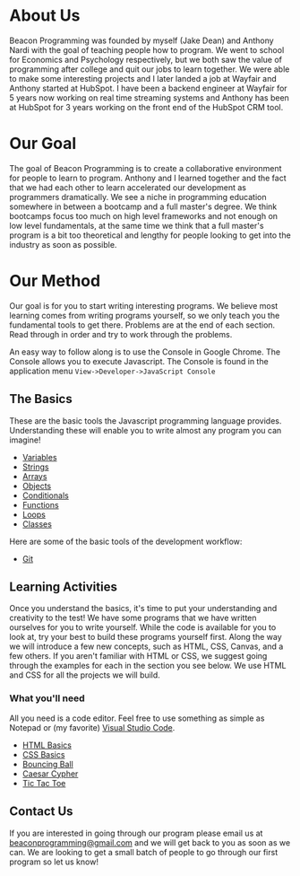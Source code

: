 # About Us

Beacon Programming was founded by myself (Jake Dean) and Anthony Nardi with the goal of teaching people how to program.
We went to school for Economics and Psychology respectively, but we both saw the value of programming after college
and quit our jobs to learn together. We were able to make some interesting projects and I later landed a job at Wayfair
and Anthony started at HubSpot. I have been a backend engineer at Wayfair for 5 years now working on real time streaming
systems and Anthony has been at HubSpot for 3 years working on the front end of the HubSpot CRM tool.

# Our Goal

The goal of Beacon Programming is to create a collaborative environment for people to learn to program. Anthony and I learned
together and the fact that we had each other to learn accelerated our development as programmers dramatically. We see a
niche in programming education somewhere in between a bootcamp and a full master's degree. We think bootcamps focus too much
on high level frameworks and not enough on low level fundamentals, at the same time we think that a full master's program is a
bit too theoretical and lengthy for people looking to get into the industry as soon as possible.

# Our Method

Our goal is for you to start writing interesting programs. We believe most learning comes from writing programs yourself, so we only teach you the fundamental tools to get there. Problems are at the end of each section. Read through in order and try to work through the problems.

An easy way to follow along is to use the Console in Google Chrome. The Console allows you to execute Javascript. The Console is found in the application menu `View->Developer->JavaScript Console`

## The Basics

These are the basic tools the Javascript programming language provides. Understanding these will enable you to write almost any program you can imagine!

- [Variables](basics/Variables)
- [Strings](basics/Strings)
- [Arrays](basics/Arrays)
- [Objects](basics/Objects)
- [Conditionals](basics/Conditionals)
- [Functions](basics/Functions)
- [Loops](basics/Loops)
- [Classes](basics/Classes)

Here are some of the basic tools of the development workflow:
- [Git](basics/Git)

## Learning Activities

Once you understand the basics, it's time to put your understanding and creativity to the test! We have some programs that we have written ourselves for you to write yourself. While the code is available for you to look at, try your best to build these programs yourself first. Along the way we will introduce a few new concepts, such as HTML, CSS, Canvas, and a few others. If you aren't familiar with HTML or CSS, we suggest going through the examples for each in the section you see below. We use HTML and CSS for all the projects we will build.

### What you'll need

All you need is a code editor. Feel free to use something as simple as Notepad or (my favorite) [Visual Studio Code](https://code.visualstudio.com/).

- [HTML Basics](https://github.com/jakedean/beacon-programming/tree/master/projects/html)
- [CSS Basics](https://github.com/jakedean/beacon-programming/tree/master/projects/css)
- [Bouncing Ball](https://github.com/jakedean/beacon-programming/tree/master/projects/bouncingBall)
- [Caesar Cypher](https://github.com/jakedean/beacon-programming/tree/master/projects/caesarCypher)
- [Tic Tac Toe](https://github.com/jakedean/beacon-programming/tree/master/projects/ticTacToe)

## Contact Us

If you are interested in going through our program please email us at beaconprogramming@gmail.com and we will get back to you as
soon as we can.  We are looking to get a small batch of people to go through our first program so let us know!